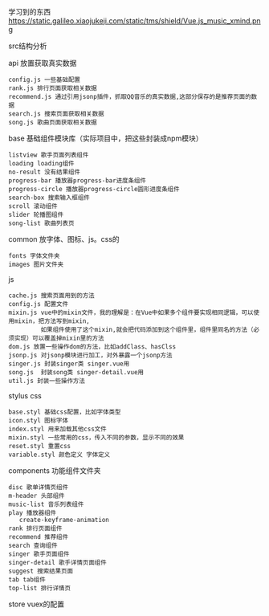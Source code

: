 学习到的东西  https://static.galileo.xiaojukeji.com/static/tms/shield/Vue.js_music_xmind.png

src结构分析

  api 放置获取真实数据

    config.js 一些基础配置
    rank.js 排行页面获取相关数据
    recommend.js 通过引用jsonp插件，抓取QQ音乐的真实数据,这部分保存的是推荐页面的数据
    search.js 搜索页面获取相关数据
    song.js 歌曲页面获取相关数据
  base 基础组件模块库（实际项目中，把这些封装成npm模块）

    listview 歌手页面列表组件
    loading loading组件
    no-result 没有结果组件
    progress-bar 播放器progress-bar进度条组件
    progress-circle 播放器progress-circle圆形进度条组件
    search-box 搜索输入框组件
    scroll 滚动组件
    slider 轮播图组件
    song-list 歌曲列表页
  common 放字体、图标、js。css的

    fonts 字体文件夹
    images 图片文件夹
  js

    cache.js 搜索页面用到的方法
    config.js 配置文件
    mixin.js vue中的mixin文件，我的理解是：在Vue中如果多个组件要实现相同逻辑，可以使用mixin，把方法写到mixin,
             如果组件使用了这个mixin,就会把代码添加到这个组件里，组件里同名的方法（必须实现）可以覆盖掉mixin里的方法
    dom.js 放置一些操作dom的方法，比如addClass、hasClss
    jsonp.js 对jsonp模块进行加工，对外暴露一个jsonp方法
    singer.js 封装singer类 singer.vue用
    song.js  封装song类 singer-detail.vue用
    util.js 封装一些操作方法
  stylus css

    base.styl 基础css配置，比如字体类型
    icon.styl 图标字体
    index.styl 用来加载其他css文件
    mixin.styl 一些常用的css，传入不同的参数，显示不同的效果
    reset.styl 重置css
    variable.styl 颜色定义 字体定义
  components 功能组件文件夹

    disc 歌单详情页组件
    m-header 头部组件
    music-list 音乐列表组件
    play 播放器组件
       create-keyframe-animation
    rank 排行页面组件
    recommend 推荐组件
    search 查询组件
    singer 歌手页面组件
    singer-detail 歌手详情页面组件
    suggest 搜索结果页面
    tab tab组件
    top-list 排行详情页
  store vuex的配置

